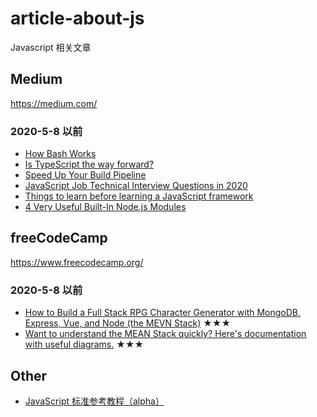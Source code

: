 # article-about-js

Javascript 相关文章

## Medium

https://medium.com/

### 2020-5-8 以前

- [How Bash Works](https://medium.com/better-programming/how-bash-works-8424becc12f3)
- [Is TypeScript the way forward?](https://medium.com/javascript-in-plain-english/is-typescript-the-way-forward-659caa2cb10f)
- [Speed Up Your Build Pipeline](https://medium.com/procurify-engineer/speed-up-your-build-pipeline-e7cdb4d41575)
- [JavaScript Job Technical Interview Questions in 2020](https://medium.com/javascript-in-plain-english/javascript-job-technical-interview-questions-in-2020-7470d8763732)
- [Things to learn before learning a JavaScript framework](https://medium.com/javascript-in-plain-english/things-to-learn-before-learning-a-javascript-framework-b7baec310247)
- [4 Very Useful Built-In Node.js Modules](https://medium.com/better-programming/4-very-useful-built-in-node-js-modules-b734e140174c)

## freeCodeCamp

https://www.freecodecamp.org/

### 2020-5-8 以前

- [How to Build a Full Stack RPG Character Generator with MongoDB, Express, Vue, and Node (the MEVN Stack)](https://www.freecodecamp.org/news/build-a-full-stack-mevn-app/) ★★★
- [Want to understand the MEAN Stack quickly? Here's documentation with useful diagrams.](https://www.freecodecamp.org/news/cjn-understanding-mean-stack-through-diagrams/) ★★★

## Other

- [JavaScript 标准参考教程（alpha）](https://javascript.ruanyifeng.com/)


